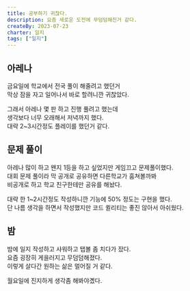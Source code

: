 ```yaml
---
title: 공부하기 귀찮다.
description: 요즘 새로운 도전에 무덤덤해진거 같다.  
createBy: 2023-07-23
charter: 일지
tags: ["일지"]
--- 
```


## 아레나         

금요일에 학교에서 전국 풀이 해줄려고 했던거            
막상 잠을 자고 일어나서 바로 할려니깐 귀찮았다.         

그래서 아레나 몇 판 하고 진행 풀려고 했는데           
생각보다 너무 오래해서 저녁까지 했다.            
대략 2~3시간정도 플레이를 했던거 같다.       

## 문제 풀이          

아레나 많이 하고 왠지 1등을 하고 싶었지만 게임끄고 문제풀이했다.                    
대회 문제 풀이라 막 공개로 공유하면 다른학교가 훔쳐볼까봐                  
비공개로 하고 학교 친구한테만 공유를 해놨다.       

대략 한 1~2시간정도 작성하니깐 기능에 50% 정도는 구현을 했다.           
단 나름 생각을 하면서 작성했지만 코드 퀼리티는 좋진 않아서 아쉬웠다.       

## 밤      

밤에 일지 작성하고 샤워하고 탭볼 좀 치다가 잤다.                  
요즘 굉장히 게을러지고 무덤덤해졌다.           
이렇게 살다간 원하는 삶은 멀어질 거 같다.            

월요일에 진지하게 생각좀 해봐야곘다.       
